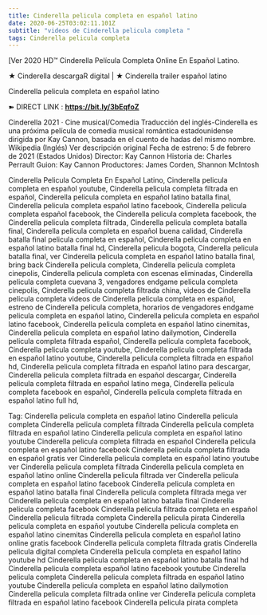 ```yaml
---
title: Cinderella pelicula completa en español latino
date: 2020-06-25T03:02:11.101Z
subtitle: "videos de Cinderella pelicula completa "
tags: Cinderella pelicula completa
---
```

[Ver 2020 HD™ Cinderella Película Completa Online En Español Latino.

★ Cinderella descargaR digital | ★ Cinderella trailer español latino

Cinderella pelicula completa en español latino

➽ DIRECT LINK : **<https://bit.ly/3bEqfoZ>**

Cinderella
2021 ‧ Cine musical/Comedia
Traducción del inglés-Cinderella es una próxima película de comedia musical romántica estadounidense dirigida por Kay Cannon, basada en el cuento de hadas del mismo nombre. Wikipedia (Inglés)
Ver descripción original
Fecha de estreno: 5 de febrero de 2021 (Estados Unidos)
Director: Kay Cannon
Historia de: Charles Perrault
Guion: Kay Cannon
Productores: James Corden, Shannon McIntosh

Cinderella Pelicula Completa En Español Latino, Cinderella pelicula completa en español youtube, Cinderella pelicula completa filtrada en español, Cinderella pelicula completa en español latino batalla final, Cinderella pelicula completa español latino facebook, Cinderella pelicula completa español facebook, the Cinderella pelicula completa facebook, the Cinderella pelicula completa filtrada, Cinderella pelicula completa batalla final, Cinderella pelicula completa en español buena calidad, Cinderella batalla final pelicula completa en español, Cinderella pelicula completa en español latino batalla final hd, Cinderella pelicula bogota, Cinderella pelicula batalla final, ver Cinderella pelicula completa en español latino batalla final, bring back Cinderella pelicula completa, Cinderella pelicula completa cinepolis, Cinderella pelicula completa con escenas eliminadas, Cinderella pelicula completa cuevana 3, vengadores endgame pelicula completa cinepolis, Cinderella pelicula completa filtrada china,
videos de Cinderella pelicula completa 
videos de Cinderella pelicula completa en español, estreno de Cinderella pelicula completa, horarios de vengadores endgame pelicula completa en español latino, Cinderella pelicula completa en español latino facebook, Cinderella pelicula completa en español latino cinemitas, Cinderella pelicula completa en español latino dailymotion, Cinderella pelicula completa filtrada español, Cinderella pelicula completa facebook, Cinderella pelicula completa youtube, Cinderella pelicula completa filtrada en español latino youtube, Cinderella pelicula completa filtrada en español hd, Cinderella pelicula completa filtrada en español latino para descargar, Cinderella pelicula completa filtrada en español descargar, Cinderella pelicula completa filtrada en español latino mega, Cinderella pelicula completa facebook en español, Cinderella pelicula completa filtrada en español latino full hd,

Tag:
Cinderella pelicula completa en español latino
Cinderella pelicula completa
Cinderella pelicula completa filtrada
Cinderella pelicula completa filtrada en español latino
Cinderella pelicula completa en español latino youtube
Cinderella pelicula completa filtrada en español
Cinderella pelicula completa en español latino facebook
Cinderella pelicula completa filtrada en español gratis
ver Cinderella pelicula completa en español latino youtube
ver Cinderella pelicula completa filtrada
Cinderella pelicula completa en español latino online
Cinderella pelicula filtrada
ver Cinderella pelicula completa en español latino facebook
Cinderella pelicula completa en español latino batalla final
Cinderella pelicula completa filtrada mega
ver Cinderella pelicula completa en español latino batalla final
Cinderella pelicula completa facebook
Cinderella pelicula filtrada completa en español
Cinderella pelicula filtrada completa
Cinderella pelicula pirata
Cinderella pelicula completa en español youtube
Cinderella pelicula completa en español latino cinemitas
Cinderella pelicula completa en español latino online gratis facebook
Cinderella pelicula completa filtrada gratis
Cinderella pelicula digital completa
Cinderella pelicula completa en español latino youtube hd
Cinderella pelicula completa en español latino batalla final hd
Cinderella pelicula completa español latino facebook
youtube Cinderella pelicula completa
Cinderella pelicula completa filtrada en español latino youtube
Cinderella pelicula completa en español latino dailymotion
Cinderella pelicula completa filtrada online
ver Cinderella pelicula completa filtrada en español latino facebook
Cinderella pelicula pirata completa